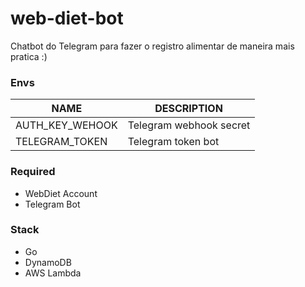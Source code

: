 # web-diet-bot

Chatbot do Telegram para fazer o registro alimentar de maneira mais pratica :)

### Envs

| NAME            | DESCRIPTION             |
|-----------------|-------------------------|
| AUTH_KEY_WEHOOK | Telegram webhook secret |
| TELEGRAM_TOKEN  | Telegram token bot      |

### Required

- WebDiet Account
- Telegram Bot

### Stack

- Go
- DynamoDB
- AWS Lambda
